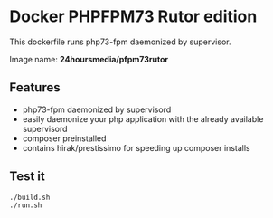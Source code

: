 # Docker PHPFPM73 Rutor edition

This dockerfile runs php73-fpm daemonized by supervisor.

Image name: **24hoursmedia/pfpm73rutor**

## Features

* php73-fpm daemonized by supervisord
* easily daemonize your php application with the already available supervisord
* composer preinstalled
* contains hirak/prestissimo for speeding up composer installs

## Test it

```
./build.sh
./run.sh
```